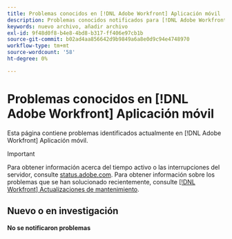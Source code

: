 ```yaml
---
title: Problemas conocidos en [!DNL Adobe Workfront] Aplicación móvil
description: Problemas conocidos notificados para [!DNL Adobe Workfront] Aplicación móvil
keywords: nuevo archivo, añadir archivo
exl-id: 9f48d0f8-b4e8-4bd8-b317-ff406e97cb1b
source-git-commit: b02ad4aa856642d9b9849a6a8e0d9c94e4748970
workflow-type: tm+mt
source-wordcount: '58'
ht-degree: 0%

---
```


# Problemas conocidos en [!DNL Adobe Workfront] Aplicación móvil

Esta página contiene problemas identificados actualmente en [!DNL Adobe Workfront] Aplicación móvil.

>[!IMPORTANT]
>
>Para obtener información acerca del tiempo activo o las interrupciones del servidor, consulte [status.adobe.com](https://status.adobe.com). Para obtener información sobre los problemas que se han solucionado recientemente, consulte [[!DNL Workfront] Actualizaciones de mantenimiento](../maintenance/current-updates.md).

## Nuevo o en investigación

**No se notificaron problemas**

<!--

## Current Issues

|Issue  |Last Modified   | 
|---|---|
|Issue text  | YYYY/MM/DD  | 

-->
